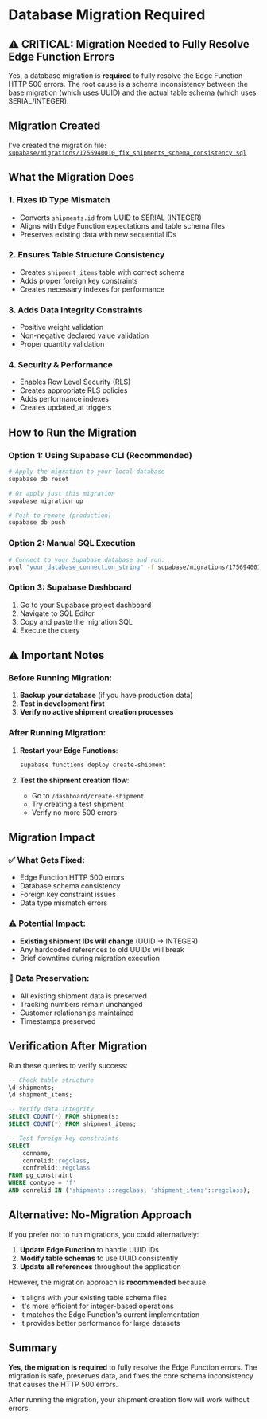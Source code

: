 # Database Migration Required

## ⚠️ CRITICAL: Migration Needed to Fully Resolve Edge Function Errors

Yes, a database migration is **required** to fully resolve the Edge Function HTTP 500 errors. The root cause is a schema inconsistency between the base migration (which uses UUID) and the actual table schema (which uses SERIAL/INTEGER).

## Migration Created

I've created the migration file: [`supabase/migrations/1756940010_fix_shipments_schema_consistency.sql`](supabase/migrations/1756940010_fix_shipments_schema_consistency.sql)

## What the Migration Does

### 1. **Fixes ID Type Mismatch**
- Converts `shipments.id` from UUID to SERIAL (INTEGER)
- Aligns with Edge Function expectations and table schema files
- Preserves existing data with new sequential IDs

### 2. **Ensures Table Structure Consistency**
- Creates `shipment_items` table with correct schema
- Adds proper foreign key constraints
- Creates necessary indexes for performance

### 3. **Adds Data Integrity Constraints**
- Positive weight validation
- Non-negative declared value validation
- Proper quantity validation

### 4. **Security & Performance**
- Enables Row Level Security (RLS)
- Creates appropriate RLS policies
- Adds performance indexes
- Creates updated_at triggers

## How to Run the Migration

### Option 1: Using Supabase CLI (Recommended)
```bash
# Apply the migration to your local database
supabase db reset

# Or apply just this migration
supabase migration up

# Push to remote (production)
supabase db push
```

### Option 2: Manual SQL Execution
```bash
# Connect to your Supabase database and run:
psql "your_database_connection_string" -f supabase/migrations/1756940010_fix_shipments_schema_consistency.sql
```

### Option 3: Supabase Dashboard
1. Go to your Supabase project dashboard
2. Navigate to SQL Editor
3. Copy and paste the migration SQL
4. Execute the query

## ⚠️ Important Notes

### Before Running Migration:
1. **Backup your database** (if you have production data)
2. **Test in development first**
3. **Verify no active shipment creation processes**

### After Running Migration:
1. **Restart your Edge Functions**:
   ```bash
   supabase functions deploy create-shipment
   ```

2. **Test the shipment creation flow**:
   - Go to `/dashboard/create-shipment`
   - Try creating a test shipment
   - Verify no more 500 errors

## Migration Impact

### ✅ What Gets Fixed:
- Edge Function HTTP 500 errors
- Database schema consistency
- Foreign key constraint issues
- Data type mismatch errors

### ⚠️ Potential Impact:
- **Existing shipment IDs will change** (UUID → INTEGER)
- Any hardcoded references to old UUIDs will break
- Brief downtime during migration execution

### 🔄 Data Preservation:
- All existing shipment data is preserved
- Tracking numbers remain unchanged
- Customer relationships maintained
- Timestamps preserved

## Verification After Migration

Run these queries to verify success:

```sql
-- Check table structure
\d shipments;
\d shipment_items;

-- Verify data integrity
SELECT COUNT(*) FROM shipments;
SELECT COUNT(*) FROM shipment_items;

-- Test foreign key constraints
SELECT 
    conname, 
    conrelid::regclass, 
    confrelid::regclass 
FROM pg_constraint 
WHERE contype = 'f' 
AND conrelid IN ('shipments'::regclass, 'shipment_items'::regclass);
```

## Alternative: No-Migration Approach

If you prefer not to run migrations, you could alternatively:

1. **Update Edge Function** to handle UUID IDs
2. **Modify table schemas** to use UUID consistently
3. **Update all references** throughout the application

However, the migration approach is **recommended** because:
- It aligns with your existing table schema files
- It's more efficient for integer-based operations
- It matches the Edge Function's current implementation
- It provides better performance for large datasets

## Summary

**Yes, the migration is required** to fully resolve the Edge Function errors. The migration is safe, preserves data, and fixes the core schema inconsistency that causes the HTTP 500 errors.

After running the migration, your shipment creation flow will work without errors.